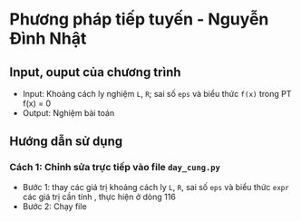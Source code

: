 # Phương pháp tiếp tuyến - Nguyễn Đình Nhật
## Input, ouput của chương trình
- Input: Khoảng cách ly nghiệm `L`, `R`; sai số `eps` và biểu thức `f(x)` trong PT f(x) = 0
- Output: Nghiệm bài toán
## Hướng dẫn sử dụng
### Cách 1: Chỉnh sửa trực tiếp vào file `day_cung.py` 
- Bước 1: thay các giá trị khoảng cách ly `L`, `R`, sai số `eps` và biểu thức `expr` các giá trị cần tính , thực hiện ở dòng 116
- Bước 2: Chạy file
